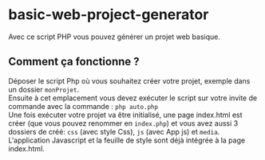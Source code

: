 # basic-web-project-generator
Avec ce script PHP vous pouvez générer un projet web basique.

## Comment ça fonctionne ?
Déposer le script Php où vous souhaitez créer votre projet, exemple dans un dossier ```monProjet```.  
Ensuite à cet emplacement vous devez exécuter le script sur votre invite de commande avec la commande : ```php auto.php```  
Une fois exécuter votre projet va être initialisé, une page index.html est créer (que vous pouvez renommer en ```index.php```) et vous avez aussi 3 dossiers de créé: ```css``` (avec style Css), ```js``` (avec App js) et ```media```.  
L'application Javascript et la feuille de style sont déjà intégrée à la page index.html.
